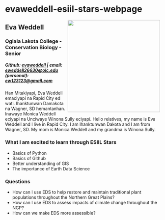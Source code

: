 # evaweddell-esiil-stars-webpage
 <img style="float: right;" src="https://user-images.githubusercontent.com/127869863/225917439-27c8abbd-e51c-4826-9f9a-bce48a1c4297.jpg"
 width="300">
## Eva Weddell
### Oglala Lakota College - Conservation Biology - Senior
##### Github: [evaweddell](https://github.com/evaweddell) | email: eweddell26630@olc.edu (personal): ew123123@gmail.com
Han Mitakiyapi, Eva Weddell emaciyapi na Rapid City ed wati. Ihanktunwan Damakota na Wagner, SD hemantanhan. Inawaye Monica Weddell eciyapi na Unciwaye Winona Sully eciyapi. Hello relatives, my name is Eva Weddell and I live in Rapid City. I am Ihanktunwan Dakota and I am from Wagner, SD. My mom is Monica Weddell and my grandma is Winona Sully.
### What I am excited to learn through ESIIL Stars
- Basics of Python 
- Basics of Github
- Better understanding of GIS
- The importance of Earth Data Science 
### Questions 
- How can I use EDS to help restore and maintain traditional plant populations throughout the Northern Great Plains?
- How can I use EDS to assess impacts of climate change throughout the NGP?
- How can we make EDS more assessible? 
